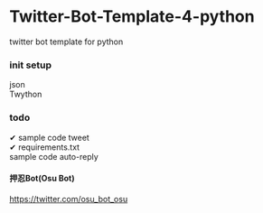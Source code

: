 # Twitter-Bot-Template-4-python
twitter bot template for python

### init setup
json  
Twython  

### todo
✔︎ sample code tweet      
✔︎ requirements.txt  
sample code auto-reply  

#### 押忍Bot(Osu Bot)
https://twitter.com/osu_bot_osu
